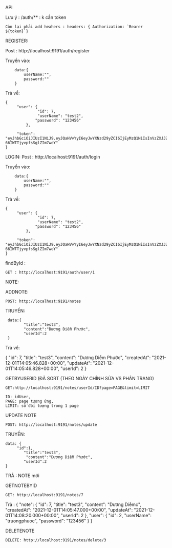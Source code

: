 API 

Lưu ý : /auth/** : k cần token

	Còn lại phải add heahers : headers: { Authorization: `Bearer ${token}`}

REGISTER:

Post : http://localhost:9191/auth/register

Truyền vào:	

		data:{
			userName:"",
			password:""
		}
Trả về: 
		
	{
   		 "user": {
      			  "id": 7,
      			  "userName": "test2",
       			 "password": "123456"
   			 },

   		 "token": 	"eyJhbGciOiJIUzI1NiJ9.eyJQaHVvYyI6eyJwYXNzd29yZCI6IjEyMzQ1NiIsInVzZXJJZCI6NywiYXV0aG9yaXRpZXMiOm51bGwsInVzZXJuYW1lIjoidGVzdDIifSwiZXhwIjoxNjM5MjMwOTM1fQ.kPDUcADmssrsYAx0SEYe-66IWTTjyvpfsSglZIm7weY"
	}

LOGIN: 
Post : http://localhost:9191/auth/login

Truyền vào:	

		data:{
			userName:"",
			password:""
		}
Trả về: 
		
	{
   		 "user": {
      			  "id": 7,
      			  "userName": "test2",
       			 "password": "123456"
   			 },

   		 "token": "eyJhbGciOiJIUzI1NiJ9.eyJQaHVvYyI6eyJwYXNzd29yZCI6IjEyMzQ1NiIsInVzZXJJZCI6NywiYXV0aG9yaXRpZXMiOm51bGwsInVzZXJuYW1lIjoidGVzdDIifSwiZXhwIjoxNjM5MjMwOTM1fQ.kPDUcADmssrsYAx0SEYe-66IWTTjyvpfsSglZIm7weY"
	}



findById :

	GET : http://localhost:9191/auth/user/1


NOTE:


ADDNOTE:

	POST: http://localhost:9191/notes
  
 TRUYỀN: 

	 data:{
       		"title":"test3",
      		"content":"Dương Diễm Phước",
      		"userId":2
	 }
 Trả về: 


 {
    "id": 7,
    "title": "test3",
    "content": "Dương Diễm Phước",
    "createdAt": "2021-12-01T14:05:46.828+00:00",
    "updateAt": "2021-12-01T14:05:46.828+00:00",
    "userId": 2
}

GETBYUSERID (ĐÃ SORT (THEO NGÀY CHỈNH SỬA VS PHÂN TRANG) 

	GET:http://localhost:9191/notes/userId/ID?page=PAGE&limit=LIMIT
	
	ID: idUser,
	PAGE: page tương ứng,
	LIMIT: số đối tượng trong 1 page


UPDATE NOTE

	POST: http://localhost:9191/notes/update
  
 TRUYỀN:

	data: {
		 "id":1,
       		"title":"test3",
      		 "content":"Dương Diễm Phước",
       		"userId":2
	}

 TRẢ : NOTE mới


GETNOTEBYID

	GET: http://localhost:9191/notes/7

 Trả :
{
    "note": {
        "id": 7,
        "title": "test3",
        "content": "Dương Diễmc",
        "createdAt": "2021-12-01T14:05:47.000+00:00",
        "updateAt": "2021-12-01T14:08:20.000+00:00",
        "userId": 2
    },
    "user": {
        "id": 2,
        "userName": "truongphuoc",
        "password": "123456"
    }
}


DELETENOTE

	DELETE: http://localhost:9191/notes/delete/3
